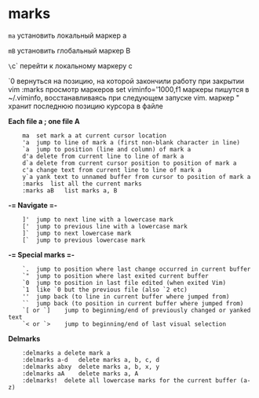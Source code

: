 marks
=====

`ma`                        установить локальный маркер a

`mB`                        установить глобальный маркер B

`\`c`                        перейти к локальному маркеру c

`0                        вернуться на позицию, на которой закончили
                            работу при закрытии vim
:marks                    просмотр маркеров
set viminfo='1000,f1      маркеры пишутся в ~/.viminfo, восстанавливаясь
                            при следующем запуске vim. маркер " хранит
                            последнюю позицию курсора в файле

**Each file a ; one file A**

		ma	set mark a at current cursor location
		'a	jump to line of mark a (first non-blank character in line)
		`a	jump to position (line and column) of mark a
		d'a	delete from current line to line of mark a
		d`a	delete from current cursor position to position of mark a
		c'a	change text from current line to line of mark a
		y`a	yank text to unnamed buffer from cursor to position of mark a
		:marks	list all the current marks
		:marks aB	list marks a, B
		
**-= Navigate =-**
	
		]'	jump to next line with a lowercase mark
		['	jump to previous line with a lowercase mark
		]`	jump to next lowercase mark
		[`	jump to previous lowercase mark
		
**-= Special marks =-**
	
		`.	jump to position where last change occurred in current buffer
		`"	jump to position where last exited current buffer
		`0	jump to position in last file edited (when exited Vim)
		`1	like `0 but the previous file (also `2 etc)
		''	jump back (to line in current buffer where jumped from)
		``	jump back (to position in current buffer where jumped from)
		`[ or `]	jump to beginning/end of previously changed or yanked text
		`< or `>	jump to beginning/end of last visual selection
	
**Delmarks**
	
		:delmarks a	delete mark a
		:delmarks a-d	delete marks a, b, c, d
		:delmarks abxy	delete marks a, b, x, y
		:delmarks aA	delete marks a, A
		:delmarks!	delete all lowercase marks for the current buffer (a-z)